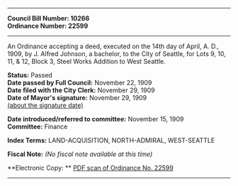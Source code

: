* * * * *  
  
**Council Bill Number: [](#h0)[](#h2)10266**   
**Ordinance Number: 22599**  
  
* * * * *  
  
An Ordinance accepting a deed, executed on the 14th day of April, A. D., 1909, by J. Alfred Johnson, a bachelor, to the City of Seattle, for Lots 9, 10, 11, & 12, Block 3, Steel Works Addition to West Seattle.  
  
**Status:** Passed   
**Date passed by Full Council:** November 22, 1909   
**Date filed with the City Clerk:** November 29, 1909   
**Date of Mayor's signature:** November 29, 1909   
[(about the signature date)](/~public/approvaldate.htm)   
  
  
**Date introduced/referred to committee:** November 15, 1909   
**Committee:** Finance   
  
**Index Terms:** LAND-ACQUISITION, NORTH-ADMIRAL, WEST-SEATTLE  
  
**Fiscal Note:** *(No fiscal note available at this time)*  
  
**Electronic Copy: ** [PDF scan of Ordinance No. 22599](/~archives/Ordinances/Ord_22599.pdf)  
  
* * * * *  
